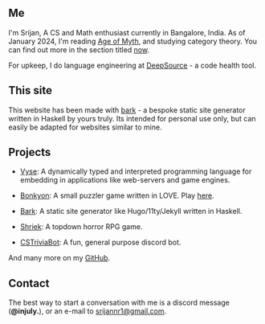 ## Me

I'm Srijan, A CS and Math enthusiast currently in Bangalore, India.
As of January 2024, I'm reading [Age of Myth](https://www.goodreads.com/en/book/show/34002132), and studying category theory. 
You can find out more in the section titled [now](/now).

For upkeep, I do language engineering at [DeepSource](https://deepsource.com) - a code health tool.

## This site

This website has been made with <a href="https://github.com/srijan-paul/bark" target="_blank">bark</a> -
a bespoke static site generator written in Haskell by yours truly.
Its intended for personal use only, but can easily be adapted for websites similar to mine.

## Projects

- <a href="https://github.com/srijan-paul/snap" target="_blank">Vyse</a>: A dynamically typed and interpreted programming language for embedding in applications like web-servers and game engines.

- <a href="https://github.com/srijan-paul/bonkyon" target="_blank">Bonkyon</a>: A small puzzler game written in LOVE. Play <a href="https://injuly.itch.io/bonkyon" target="_blank">here</a>.

- <a href="https://github.com/srijan-paul/bark" target="_blank">Bark</a>: A static site generator like Hugo/11ty/Jekyll written in Haskell.

- <a href="https://github.com/srijan-paul/horror-game" target="_blank">Shriek</a>: A topdown horror RPG game.

- <a href="https://github.com/srijan-paul/CSTriviaBot" target="_blank">CSTriviaBot</a>: A fun, general purpose discord bot.

And many more on my [GitHub](https://github.com/srijan-paul).

## Contact

The best way to start a conversation with me is a discord message (**@injuly.**), or an e-mail to
[srijannr1@gmail.com](mailto:srijannr1@gmail.com).
